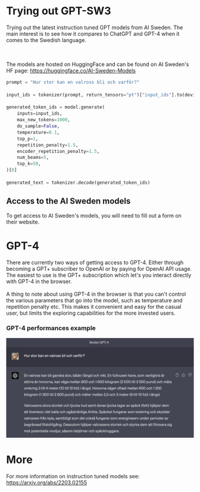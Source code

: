 # Trying out GPT-SW3
Trying out the latest instruction tuned GPT models from AI Sweden. The main interest is to see how it compares to ChatGPT and GPT-4 when it comes to the Swedish language. 

<br><br>
The models are hosted on HuggingFace and can be found on AI Sweden's HF page: https://huggingface.co/AI-Sweden-Models

```python
prompt = "Hur stor kan en valross bli och varför?"

input_ids = tokenizer(prompt, return_tensors="pt")["input_ids"].to(device)

generated_token_ids = model.generate(
    inputs=input_ids,
    max_new_tokens=1000,
    do_sample=False,
    temperature=0.1,
    top_p=1,
    repetition_penalty=1.5,
    encoder_repetition_penalty=1.5,
    num_beams=5,
    top_k=50,
)[0]

generated_text = tokenizer.decode(generated_token_ids)  
```

## Access to the AI Sweden models
To get access to AI Sweden's models, you will need to fill out a form on their website.

# GPT-4
There are currently two ways of getting access to GPT-4. Either through becoming a GPT+ subscriber to OpenAI or by paying for OpenAI API usage. The easiest to use is the GPT+ subscription which let's you interact directly with GPT-4 in the browser.
<br><br>
A thing to note about using GPT-4 in the browser is that you can't control the various parameters that go into the model, such as temperature and repetition penalty etc. This makes it convenient and easy for the casual user, but limits the exploring capabilities for the more invested users.

### GPT-4 performances example
![Alt text](images/gpt4_fraga_valross.png?raw=true "Title")


# More
For more information on instruction tuned models see: https://arxiv.org/abs/2203.02155
